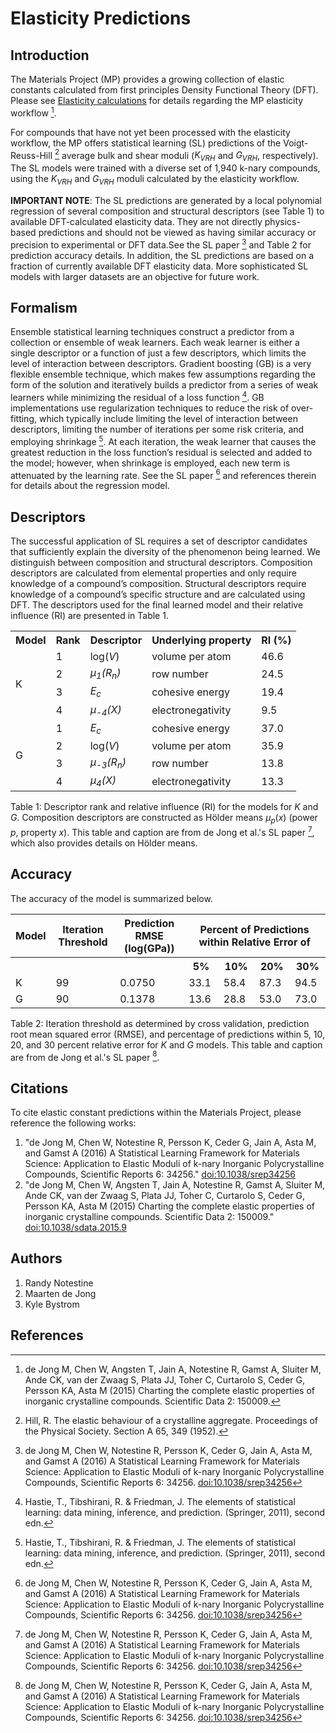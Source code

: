# Elasticity Predictions

## Introduction

The Materials Project (MP) provides a growing collection of elastic constants calculated from first principles Density Functional Theory (DFT).
Please see [Elasticity calculations](/methodology/elasticity) for details regarding the MP elasticity workflow [^1].

For compounds that have not yet been processed with the elasticity workflow, the MP offers statistical learning (SL) predictions of the Voigt-Reuss-Hill [^2] average bulk and shear moduli ($K_{VRH}$ and $G_{VRH}$, respectively).
The SL models were trained with a diverse set of 1,940 k-nary compounds, using the $K_{VRH}$ and $G_{VRH}$ moduli calculated by the elasticity workflow.

**IMPORTANT NOTE**: The SL predictions are generated by a local polynomial regression of several composition and structural descriptors (see Table 1) to available DFT-calculated elasticity data.
They are not directly physics-based predictions and should not be viewed as having similar accuracy or precision to experimental or DFT data.See the SL paper [^3] and Table 2 for prediction accuracy details.
In addition, the SL predictions are based on a fraction of currently available DFT elasticity data.
More sophisticated SL models with larger datasets are an objective for future work.

## Formalism

Ensemble statistical learning techniques construct a predictor from a collection or ensemble of weak learners.
Each weak learner is either a single descriptor or a function of just a few descriptors, which limits the level of interaction between descriptors.
Gradient boosting (GB) is a very flexible ensemble technique, which makes few assumptions regarding the form of the solution and iteratively builds a predictor from a series of weak learners while minimizing the residual of a loss function [^4].
GB implementations use regularization techniques to reduce the risk of over-fitting, which typically include limiting the level of interaction between descriptors, limiting the number of iterations per some risk criteria, and employing shrinkage [^4].
At each iteration, the weak learner that causes the greatest reduction in the loss function’s residual is selected and added to the model; however, when shrinkage is employed, each new term is attenuated by the learning rate.
See the SL paper [^3] and references therein for details about the regression model.

## Descriptors

The successful application of SL requires a set of descriptor candidates that sufficiently explain the diversity of the phenomenon being learned.
We distinguish between composition and structural descriptors.
Composition descriptors are calculated from elemental properties and only require knowledge of a compound’s composition.
Structural descriptors require knowledge of a compound’s specific structure and are calculated using DFT.
The descriptors used for the final learned model and their relative influence (RI) are presented in Table 1.

<table style="width:100%">
  <tr>
    <th>Model</th>
    <th>Rank</th>
    <th>Descriptor</th>
    <th>Underlying property</th>
    <th>RI (%)</th>
  </tr>
  <tr>
    <td rowspan=4>K</td>
    <td>1</td>
    <td>log(<i>V</i>)</td>
    <td>volume per atom</td>
    <td>46.6</td>
  </tr>
  <tr>
    <td>2</td>
    <td><MATH><i>&mu;<sub>1</sub>(R<sub>n</sub>)</i></MATH></td>
    <td>row number</td>
    <td>24.5</td>
  </tr>
  <tr>
    <td>3</td>
    <td><i>E<sub>c</sub></i></td>
    <td>cohesive energy</td>
    <td>19.4</td>
  </tr>
  <tr>
    <td>4</td>
    <td><MATH><i>&mu;<sub>-4</sub>(X)</i></MATH></td>
    <td>electronegativity</td>
    <td>9.5</td>
  </tr>
  <tr>
    <td rowspan=4>G</td>
    <td>1</td>
    <td><i>E<sub>c</sub></i></td>
    <td>cohesive energy</td>
    <td>37.0</td>
  </tr>
  <tr>
    <td>2</td>
    <td>log(<i>V</i>)</td>
    <td>volume per atom</td>
    <td>35.9</td>
  </tr>
  <tr>
    <td>3</td>
    <td><MATH><i>&mu;<sub>-3</sub>(R<sub>n</sub>)</i></MATH></td>
    <td>row number</td>
    <td>13.8</td>
  </tr>
  <tr>
    <td>4</td>
    <td><MATH><i>&mu;<sub>4</sub>(X)</i></MATH></td>
    <td>electronegativity</td>
    <td>13.3</td>
</table>

Table 1: Descriptor rank and relative influence (RI) for the models for $K$ and $G$.
Composition descriptors are constructed as Hölder means $\mu_p(x)$ (power $p$, property $x$).
This table and caption are from de Jong et al.'s SL paper [^3], which also provides details on Hölder means.

## Accuracy

The accuracy of the model is summarized below.

<table style="width:100%">
  <tr>
    <th>Model</th>
    <th>Iteration Threshold</th>
    <th>Prediction RMSE (log(GPa))</th>
    <th colspan="4">Percent of Predictions within Relative Error of</th>
  </tr>
  <tr>
    <th></th>
    <th></th>
    <th></th>
    <th>5%</th>
    <th>10%</th>
    <th>20%</th>
    <th>30%</th>
  </tr>
  <tr>
    <td>K</td>
    <td>99</td>
    <td>0.0750</td>
    <td>33.1</td>
    <td>58.4</td>
    <td>87.3</td>
    <td>94.5</td>
  </tr>
  <tr>
    <td>G</td>
    <td>90</td>
    <td>0.1378</td>
    <td>13.6</td>
    <td>28.8</td>
    <td>53.0</td>
    <td>73.0</td>
  </tr>
</table>

Table 2: Iteration threshold as determined by cross validation, prediction root mean squared error (RMSE), and percentage of predictions within 5, 10, 20, and 30 percent relative error for _K_ and _G_ models.
This table and caption are from de Jong et al.'s SL paper [^3].

## Citations

To cite elastic constant predictions within the Materials Project, please reference the following works:

1. "de Jong M, Chen W, Notestine R, Persson K, Ceder G, Jain A, Asta M,
   and Gamst A (2016) A Statistical Learning Framework for Materials
   Science: Application to Elastic Moduli of k-nary Inorganic
   Polycrystalline Compounds, Scientific Reports 6: 34256."
   [doi:10.1038/srep34256](http://dx.doi.org/10.1038/srep34256)
2. "de Jong M, Chen W, Angsten T, Jain A, Notestine R, Gamst A, Sluiter
   M, Ande CK, van der Zwaag S, Plata JJ, Toher C, Curtarolo S, Ceder
   G, Persson KA, Asta M (2015) Charting the complete elastic
   properties of inorganic crystalline compounds. Scientific Data 2:
   150009."
   [doi:10.1038/sdata.2015.9](http://dx.doi.org/10.1038/sdata.2015.9)

## Authors

1. Randy Notestine
2. Maarten de Jong
3. Kyle Bystrom

## References

[^1]: de Jong M, Chen W, Angsten T, Jain A, Notestine R, Gamst A, Sluiter M, Ande CK, van der Zwaag S, Plata JJ, Toher C, Curtarolo S, Ceder G, Persson KA, Asta M (2015) Charting the complete elastic properties of inorganic crystalline compounds. Scientific Data 2: 150009.
[^2]: Hill, R. The elastic behaviour of a crystalline aggregate. Proceedings of the Physical Society. Section A 65, 349 (1952).
[^3]: de Jong M, Chen W, Notestine R, Persson K, Ceder G, Jain A, Asta M, and Gamst A (2016) A Statistical Learning Framework for Materials Science: Application to Elastic Moduli of k-nary Inorganic Polycrystalline Compounds, Scientific Reports 6: 34256. [doi:10.1038/srep34256](http://dx.doi.org/10.1038/srep34256)
[^4]: Hastie, T., Tibshirani, R. & Friedman, J. The elements of statistical learning: data mining, inference, and prediction. (Springer, 2011), second edn.
